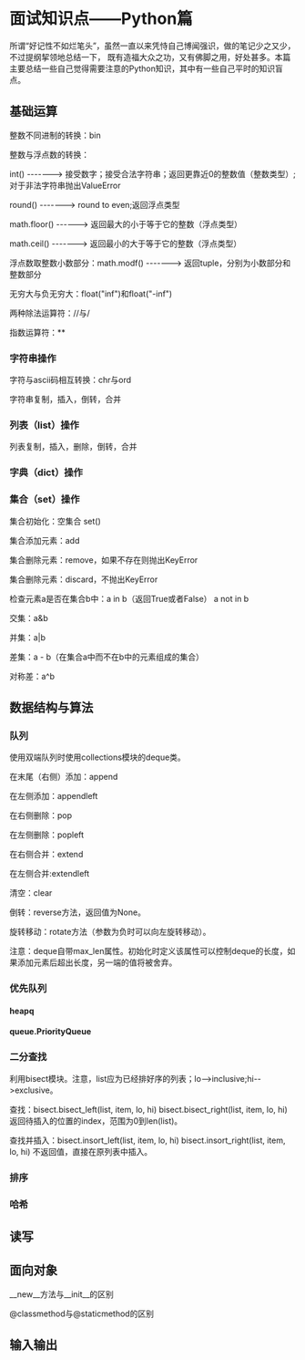 # 面试知识点——Python篇


所谓“好记性不如烂笔头”，虽然一直以来凭恃自己博闻强识，做的笔记少之又少，不过提纲挈领地总结一下，
既有造福大众之功，又有佛脚之用，好处甚多。本篇主要总结一些自己觉得需要注意的Python知识，其中有一些自己平时的知识盲点。

## 基础运算

整数不同进制的转换：bin

整数与浮点数的转换：

int() -------> 接受数字；接受合法字符串；返回更靠近0的整数值（整数类型）;对于非法字符串抛出ValueError

round() -------> round to even;返回浮点类型

math.floor() ------> 返回最大的小于等于它的整数（浮点类型）

math.ceil() -------> 返回最小的大于等于它的整数（浮点类型）

浮点数取整数小数部分：math.modf() -------> 返回tuple，分别为小数部分和整数部分

无穷大与负无穷大：float("inf")和float("-inf")

两种除法运算符：//与/

指数运算符：**

### 字符串操作

字符与ascii码相互转换：chr与ord

字符串复制，插入，倒转，合并

### 列表（list）操作

列表复制，插入，删除，倒转，合并

### 字典（dict）操作

### 集合（set）操作

集合初始化：空集合 set()

集合添加元素：add

集合删除元素：remove，如果不存在则抛出KeyError

集合删除元素：discard，不抛出KeyError

检查元素a是否在集合b中：a in b（返回True或者False） a not in b

交集：a&b

并集：a|b

差集：a - b（在集合a中而不在b中的元素组成的集合）

对称差：a^b

## 数据结构与算法

### 队列

使用双端队列时使用collections模块的deque类。

在末尾（右侧）添加：append

在左侧添加：appendleft

在右侧删除：pop

在左侧删除：popleft

在右侧合并：extend

在左侧合并:extendleft

清空：clear

倒转：reverse方法，返回值为None。

旋转移动：rotate方法（参数为负时可以向左旋转移动）。

注意：deque自带max_len属性。初始化时定义该属性可以控制deque的长度，如果添加元素后超出长度，另一端的值将被舍弃。

### 优先队列

#### heapq

#### queue.PriorityQueue


### 二分查找

利用bisect模块。注意，list应为已经排好序的列表；lo-->inclusive;hi-->exclusive。

查找：bisect.bisect_left(list, item, lo, hi)
    bisect.bisect_right(list, item, lo, hi)
    返回待插入的位置的index，范围为0到len(list)。
    
查找并插入：bisect.insort_left(list, item, lo, hi)
  bisect.insort_right(list, item, lo, hi)
  不返回值，直接在原列表中插入。

### 排序

### 哈希

## 读写

## 面向对象

__new__方法与__init__的区别

@classmethod与@staticmethod的区别

## 输入输出


